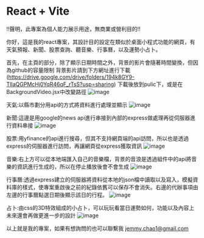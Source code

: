 # React + Vite
!!聲明，此專案為個人能力展示用途，無商業或營利目的!!

你好，這是我的react專案，其設計目的設定在類似於桌面小程式功能的網頁，有天氣預報、新聞、股票查詢、聽音樂、行事曆，以及運勢小占卜。

首先，在主頁的部分，除了顯示日期時間之外，背景的影片會隨著時間變換，但因為github的容量限制
背景影片請到下方網址進行下載 (https://drive.google.com/drive/folders/194k8GY9-TlIaQGPMcHj0YqR46qF_rTsS?usp=sharing)
下載後放到pulic下，或是在BackgroundVideo.jsx中改變路徑
![image](https://github.com/user-attachments/assets/7a0e1bd7-d71a-42bd-a3c5-9b5b3167f86e)

天氣:以縣市劃分用api的方式將資料進行處理並顯示
![image](https://github.com/user-attachments/assets/d0ddd5d3-bc78-4358-b82c-6ddb5f51e00a)

新聞:這邊是用google的news api進行串接到內部的express做處理再從伺服器進行資料串接
![image](https://github.com/user-attachments/assets/589005de-e1ac-4b69-bb5f-ffa3db76c7cd)

股票:用yfinance的api進行搜尋，但其不支持網頁端的api訪問，所以也是透過express的伺服器進行訪問，再讓網頁從express獲取資訊
![image](https://github.com/user-attachments/assets/e23f5979-633a-4ea7-b9a8-9b6965179c97)

音樂:右上方可以從本地端匯入自己的音樂檔，背景的音浪是透過組件中的api將音樂的資訊進行生成的，所以在停止播放後會不會生成
![image](https://github.com/user-attachments/assets/aa1f8983-eb26-42e8-bd50-191624c246b7)

行事曆:透過express建立的伺服器將資料從本地的json檔中讀取以及寫入，模擬資料庫的樣式，使專案重啟後之前的紀錄依舊可以保存不會消失。右邊的代辦事項由左邊的行事曆點選日期後顯示該日的行程。
![image](https://github.com/user-attachments/assets/ccb8508d-dc6e-4984-8505-2f14254ea00a)

占卜:由css的3D特效組成的小占卜，可以玩玩看當日運勢如何，功能以及內容上未來還會再做更進一步的設計
![image](https://github.com/user-attachments/assets/4a359cb4-d4a0-4b69-af87-c77907144bc6)

以上就是我的專案，如果有想詢問的也可以聯繫我
jemmy.chao1@gmail.com
